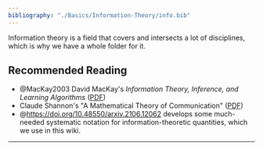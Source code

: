 ```yaml
---
bibliography: "./Basics/Information-Theory/info.bib"
---
```


Information theory is a field that covers and intersects a lot of disciplines, which is why we have a whole folder for it.

## Recommended Reading

- @MacKay2003 David MacKay's _Information Theory, Inference, and Learning Algorithms_ ([PDF](https://www.inference.org.uk/itprnn/book.pdf))
- Claude Shannon's "A Mathematical Theory of Communication" ([PDF](https://people.math.harvard.edu/~ctm/home/text/others/shannon/entropy/entropy.pdf))
- @https://doi.org/10.48550/arxiv.2106.12062 develops some much-needed systematic notation for information-theoretic quantities, which we use in this wiki.

---